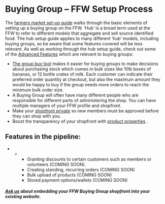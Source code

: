 # Buying Group – FFW Setup Process

The [farmers market set-up guide](/hubs-set-up-guide.md) walks through the basic elements of setting up a buying group on the FFW. ‘Hub’ is a broad term used at the FFW to refer to different models that aggregate and sell source identified food. The hub setup guide applies to many different ‘hub’ models, including buying groups, so be aware that some features covered will be less relevant. As well as working through the hub setup guide, check out some of the [Advanced Features](/advanced-features.md) which are relevant to buying groups:

* [The group buy tool](/group-buy.md)
  makes it easier for buying groups to make decisions about purchasing stock which comes in bulk sizes like 10lb boxes of bananas, or 12 bottle crates of milk. Each customer can indicate their preferred order quantity at checkout, but also the maximum amount they would be happy to buy if the group needs more orders to reach the minimum bulk order size.
* A Buying Group will often have many different people who are responsible for different parts of administering the shop. You can have multiple managers of your FFW profile and shopfront.
* Make your [shopfront private](/private-shopfront.md) so new members must be approved before they can shop with you.
* Boost the transparency of your shopfront with [product properties](/product-properties.md)
  .

## Features in the pipeline:

* * * Granting discounts to certain customers such as members or volunteers \(COMING SOON\).
    * Creating standing, recurring orders \(COMING SOON\)
    * Bulk upload of products \(COMING SOON\)
    * Stored payment options/wallets \(COMING SOON\)

##### [Ask us](mailto:hello@openfoodnetwork.org) about embedding your FFW Buying Group shopfront into your existing website.



